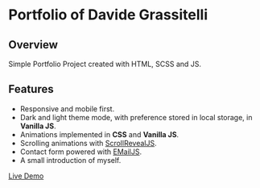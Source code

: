 # Portfolio of Davide Grassitelli

## Overview
Simple Portfolio Project created with HTML, SCSS and JS.

## Features
- Responsive and mobile first.
- Dark and light theme mode, with preference stored in local storage, in **Vanilla JS**.
- Animations implemented in **CSS** and **Vanilla JS**.
- Scrolling animations with [ScrollRevealJS](https://scrollrevealjs.org/).
- Contact form powered with [EMailJS](https://www.emailjs.com/).
- A small introduction of myself.

[Live Demo](https://davidegrassitelli.netlify.app/)
